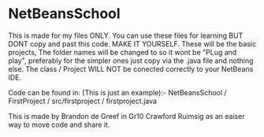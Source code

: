 # NetBeansSchool

This is made for my files ONLY. You can use these files for learning BUT DONT copy and past this code. MAKE IT YOURSELF. 
These will be the basic projects, The folder names will be changed to so it wont be "PLug and play", preferably for the simpler ones
just copy via the .java file and nothing else. The class / Project WILL NOT be conected correctly to your NetBeans IDE. 

Code can be found in: (This is just an example):- 
NetBeansSchool / FirstProject / src/firstproject / firstproject.java

This is made by Brandon de Greef in Gr10 Crawford Ruimsig as an eaiser way to move code and share it. 

